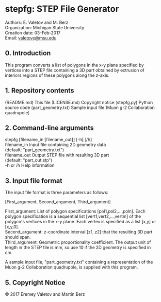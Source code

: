 
# stepfg: STEP File Generator                
Authors: E. Valetov and M. Berz  
Organization: Michigan State University  
Creation date: 03-Feb-2017  
Email: valetove@msu.edu

## 0. Introduction

This program converts a list of polygons in the x-y plane specified by
vertices into a STEP file containing a 3D part obtained by extrusion of
interiors regions of these polygons along the z-axis.

## 1. Repository contents

(README.md) This file
(LICENSE.md) Copyright notice
(stepfg.py) Python source code
(part_geometry.txt) Sample input file (Muon g-2 Collaboration quadrupole)

## 2. Command-line arguments

stepfg [filename_in [filename_out]] [-h] [/h]  
    filename_in    Input file containing 2D geometry data  
                   (default: "part_geometry.txt")  
    filename_out   Output STEP file with resulting 3D part  
                   (default: "part_out.stp")  
    -h or /h       Help information  

## 3. Input file format

The input file format is three parameters as follows:

[First_argument,
Second_argument,
Third_argument]

First_argument: List of polygon specifications [pol1,pol2,...,poln]. Each
    polygon specification is a sequential list [vert1,vert2,...,vertm] of the
    polygon's vertices in the x-y plane. Each vertex is specified as a list
    [x,y] or [x,y,0].  
Second_argument: z-coordinate interval [z1, z2] that the resulting 3D part
    should span.  
Third_argument: Geometric proportionality coefficient. The output unit of
    length in the STEP file is mm, so use 10 if the 2D geometry is specified
    in cm.

A sample input file, "part_geometry.txt" containing a representation of the
Muon g-2 Collaboration quadrupole, is supplied with this program.

## 5. Copyright Notice
© 2017 Eremey Valetov and Martin Berz